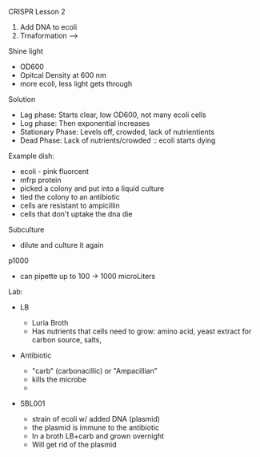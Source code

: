 CRISPR Lesson 2


1. Add DNA to ecoli
2. Trnaformation --> 

Shine light 
- OD600
- Opitcal Density at 600 nm
- more ecoli, less light gets through

Solution
- Lag phase: Starts clear, low OD600, not many ecoli cells
- Log phase: Then exponential increases
- Stationary Phase: Levels off, crowded, lack of nutrientients 
- Dead Phase: Lack of nutrients/crowded :: ecoli starts dying

Example dish:
- ecoli - pink fluorcent 
- mfrp protein
- picked a colony and put into a liquid culture
- tied the colony to an antibiotic
- cells are resistant to ampicillin
- cells that don't uptake the dna die 

Subculture
- dilute and culture it again

p1000
- can pipette up to 100 -> 1000 microLiters


Lab:
- LB 
    - Luria Broth
    - Has nutrients that cells need to grow: amino acid, yeast extract for carbon source, salts, 
- Antibiotic
    - "carb" (carbonacillic) or "Ampacillian"
    - kills the microbe
    - 

- SBL001
    - strain of ecoli w/ added DNA (plasmid)
    - the plasmid is immune to the antibiotic
    - In a broth LB+carb and grown overnight
    - Will get rid of the plasmid 